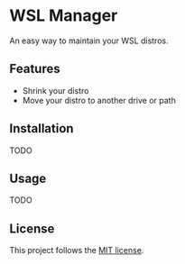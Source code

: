 # WSL Manager

An easy way to maintain your WSL distros.

## Features

- Shrink your distro
- Move your distro to another drive or path

## Installation

TODO

## Usage

TODO


## License

This project follows the [MIT license](LICENSE.md).
